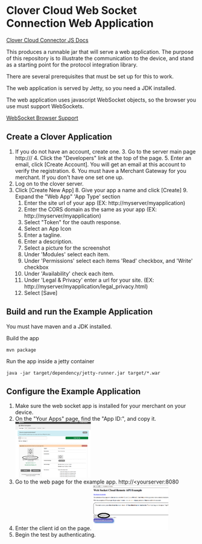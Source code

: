 Clover Cloud Web Socket Connection Web Application
====================================================

[Clover Cloud Connector JS Docs](https://rawgit.com/clover/remote-pay-cloud/master/src/main/webapp/docs/index.html)

This produces a runnable jar that will serve a web application.  The purpose of this repository is to
illustrate the communication to the device, and stand as a starting point for the protocol integration library.

There are several prerequisites that must be set up for this to work.

The web application is served by Jetty, so you need a JDK installed.

The web application uses javascript WebSocket objects, so the browser you use must support WebSockets. 

[WebSocket Browser Support](http://caniuse.com/#feat=websockets)

## Create a Clover Application

1.  If you do not have an account, create one.
    3.  Go to the server main page http://<clover server>/
    4.  Click the "Developers" link at the top of the page.
    5.  Enter an email, click [Create Account].
        You will get an email at this account to verify the registration.
    6.  You must have a Merchant Gateway for you merchant.  If you don't have one set one up.
6.  Log on to the clover server.
7.  Click [Create New App]
    8.  Give your app a name and click [Create]
    9.  Expand the "Web App" 'App Type' section
    1.  Enter the site url of your app (EX:  http://myserver/myapplication)
    2.  Enter the CORS domain as the same as your app (EX: http://myserver/myapplication)
    2.  Select "Token" for the oauth response.
    3.  Select an App Icon
    4.  Enter a tagline.
    4.  Enter a description.
    6.  Select a picture for the screenshot
    7.  Under 'Modules' select each item.
    8.  Under 'Permissions' select each items 'Read' checkbox, and 'Write' checkbox
    9.  Under 'Availability' check each item.
    1.  Under 'Legal & Privacy' enter a url for your site. (EX:  http://myserver/myapplication/legal_privacy.html)
    2.  Select [Save]
    
## Build and run the Example Application
    
You must have maven and a JDK installed.

Build the app
```
mvn package
```
Run the app inside a jetty container
```
java -jar target/dependency/jetty-runner.jar target/*.war
```

## Configure the Example Application    
    
1.  Make sure the web socket app is installed for your merchant on your device.
2.  On the "Your Apps" page, find the "App ID:", and copy it. <a href="myapps.png"><img src="myapps.png" width="200"></a>
2.  Go to the web page for the example app.  http://<yourserver:8080
3.  Enter the client id on the page. <a href="webpageClientid.png"><img src="webpageClientid.png" width="200"></a>
4.  Begin the test by authenticating.
       
       
    
